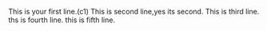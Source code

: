 This is your first line.(c1)
This is second line,yes its second.
This is third line.
ths is fourth line.
this is fifth line.
